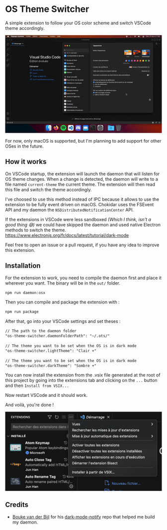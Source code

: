 # OS Theme Switcher

A simple extension to follow your OS color scheme and switch VSCode theme accordingly.

![preview](assets/preview.gif)

For now, only macOS is supported, but I'm planning to add support for other OSes in the future.

## How it works

On VSCode startup, the extension will launch the daemon that will listen for OS theme changes. When a change is detected, the daemon will write to a file named `current-theme` the current theme. The extension will then read this file and switch the theme accordingly.

I've choosed to use this method instead of IPC because it allows to use the extension to be fully event driven on macOS. Chokidar uses the FSEvent API and my daemon the `NSDistributedNotificationCenter` API.

If the extensions in VSCode were less sandboxed *(Which I think, isn't a good thing 😅)* we could have skipped the daemon and used native Electron methods to switch the theme.
https://www.electronjs.org/fr/docs/latest/tutorial/dark-mode

Feel free to open an issue or a pull request, if you have any idea to improve this extension.

## Installation
For the extension to work, you need to compile the daemon first and place it wherever you want. The binary will be in the `out/` folder.
```bash
npm run daemon:osx
```
Then you can compile and package the extension with :
```bash
npm run package
```

After that, go into your VSCode settings and set theses :
```jsonc
// The path to the daemon folder
"os-theme-switcher.daemonFolderPath": "~/.ots/"

// The theme you want to be set when the OS is in dark mode
"os-theme-switcher.lightTheme": "Clair +"

// The theme you want to be set when the OS is in dark mode
"os-theme-switcher.darkTheme": "Sombre +"
```

You can now install the extension from the .vsix file generated at the root of this project by going into the extensions tab and clicking on the `...` button and then `Install from VSIX...`

Now restart VSCode and it should work.

And voilà, you're done !

![preview](assets/install.png)

## Credits

- [Bouke van der Bijl](https://github.com/bouk) for his [dark-mode-notify](https://github.com/bouk/dark-mode-notify) repo that helped me build my daemon.
